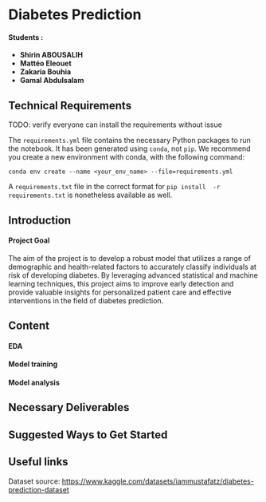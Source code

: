 # Diabetes Prediction

#### Students : 
- **Shirin ABOUSALIH** 
- **Mattéo Eleouet**
- **Zakaria Bouhia**
- **Gamal Abdulsalam**

## Technical Requirements
TODO: verify everyone can install the requirements without issue

The `requirements.yml` file contains the necessary Python packages 
to run the notebook.
It has been generated using `conda`, not `pip`.
We recommend you create a new environment with conda, with the 
following command:

`conda env create --name <your_env_name> --file=requirements.yml`

A `requirements.txt` file in the correct format for `pip install 
-r requirements.txt` is nonetheless available as well.

## Introduction
#### Project Goal
The aim of the project is to develop a robust model that utilizes a range 
of demographic and health-related factors to accurately classify 
individuals at risk of developing diabetes. By leveraging advanced 
statistical and machine learning techniques, this project aims to improve 
early detection and provide valuable insights for personalized patient 
care and effective interventions in the field of diabetes prediction.


## Content
#### EDA
#### Model training
#### Model analysis

## Necessary Deliverables

## Suggested Ways to Get Started

## Useful links 

Dataset source:
https://www.kaggle.com/datasets/iammustafatz/diabetes-prediction-dataset


